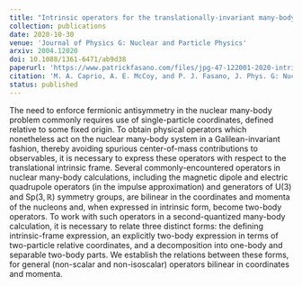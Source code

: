 ```yaml
---
title: "Intrinsic operators for the translationally-invariant many-body problem"
collection: publications
date: 2020-10-30
venue: 'Journal of Physics G: Nuclear and Particle Physics'
arxiv: 2004.12020
doi: 10.1088/1361-6471/ab9d38
paperurl: 'https://www.patrickfasano.com/files/jpg-47-122001-2020-intrinsic_PREPRINT.pdf'
citation: 'M. A. Caprio, A. E. McCoy, and P. J. Fasano, J. Phys. G: Nucl. Part. Phys. 47, 122001 (2020).'
status: published
---
```

The need to enforce fermionic antisymmetry in the nuclear many-body problem
commonly requires use of single-particle coordinates, defined relative to some
fixed origin. To obtain physical operators which nonetheless act on the nuclear
many-body system in a Galilean-invariant fashion, thereby avoiding spurious
center-of-mass contributions to observables, it is necessary to express these
operators with respect to the translational intrinsic frame. Several
commonly-encountered operators in nuclear many-body calculations, including the
magnetic dipole and electric quadrupole operators (in the impulse approximation)
and generators of $\mathrm{U}(3)$ and $\mathrm{Sp}(3,\mathbb{R})$ symmetry
groups, are bilinear in the coordinates and momenta of the nucleons and, when
expressed in intrinsic form, become two-body operators. To work with such
operators in a second-quantized many-body calculation, it is necessary to relate
three distinct forms: the defining intrinsic-frame expression, an explicitly
two-body expression in terms of two-particle relative coordinates, and a
decomposition into one-body and separable two-body parts. We establish the
relations between these forms, for general (non-scalar and non-isoscalar)
operators bilinear in coordinates and momenta.
